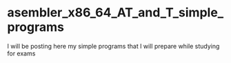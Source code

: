 # asembler_x86_64_AT_and_T_simple_programs
I will be posting here my simple programs that I will prepare while studying for exams
